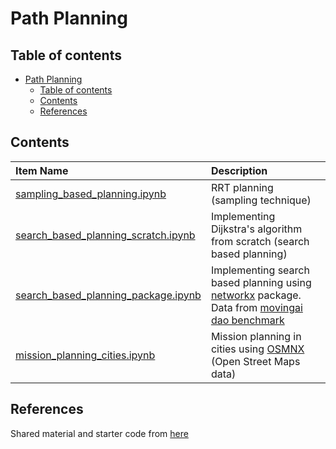 # Path Planning

## Table of contents

- [Path Planning](#path-planning)
    - [Table of contents](#table-of-contents)
    - [Contents](#contents)
    - [References](#references)

## Contents

| Item Name | Description |
| :----- | :----- |
| [sampling_based_planning.ipynb](./sampling_based_planning.ipynb) | RRT planning (sampling technique) |
| [search_based_planning_scratch.ipynb](./search_based_planning_scratch.ipynb) | Implementing Dijkstra's algorithm from scratch (search based planning) |
| [search_based_planning_package.ipynb](./search_based_planning_package.ipynb) | Implementing search based planning using [networkx](https://networkx.org/) package. Data from [movingai dao benchmark](https://www.movingai.com/benchmarks/dao/index.html) |
| [mission_planning_cities.ipynb](./mission_planning_cities.ipynb) | Mission planning in cities using [OSMNX](https://osmnx.readthedocs.io/en/stable/) (Open Street Maps data) |

## References

Shared material and starter code from [here](https://drive.google.com/drive/folders/18VlsT1hWTB5LjbTOs_1Rj6eB2RRlp1fC)
